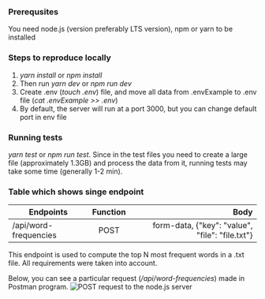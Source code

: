 ### Prerequsites
You need node.js (version preferably LTS version), npm or yarn to be installed

### Steps to reproduce locally

1.  *yarn install* or *npm install*
2.  Then run *yarn dev* or *npm run dev*
3. Create .env (*touch .env*) file, and move all data from .envExample to .env file (*cat .envExample >> .env*)
4. By default, the server will run at a port 3000, but you can change default port in env file

### Running tests

*yarn test* or *npm run test*. Since in the test files you need to create a large file (approximately 1.3GB) and process the data from it, running tests may take some time (generally 1-2 min).

### Table which shows singe endpoint

| Endpoints | Function | Body |  
|-----------|:-----------:|-----------:|  
| /api/word-frequencies | POST | form-data, {"key": "value", "file": "file.txt"} |  

This endpoint is used to compute the top N most frequent words in a .txt file. All requirements were taken into account.

Below, you can see a particular request (*/api/word-frequencies*) made in Postman program.
 ![POST request to the node.js server](https://i.ibb.co/RPrgdz0/image.png)